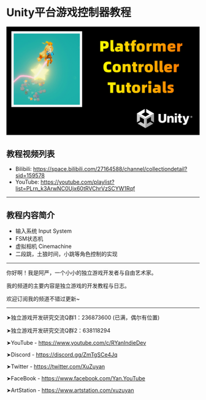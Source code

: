 # Unity平台游戏控制器教程

![title](Images/PCT.png)

## 教程视频列表

- Bilibili: <https://space.bilibili.com/27164588/channel/collectiondetail?sid=159578>
- YouTube: <https://youtube.com/playlist?list=PLrn_k3ArwNC0Ujx60tRVChrVzSCYW1Rqf>

---

## 教程内容简介

- 输入系统 Input System
- FSM状态机
- 虚拟相机 Cinemachine
- 二段跳，土狼时间，小跳等角色控制的实现

---

你好啊！我是阿严，一个小小的独立游戏开发者与自由艺术家。

我的频道的主要内容是独立游戏的开发教程与日志。

欢迎订阅我的频道不错过更新~

---

➤独立游戏开发研究交流Q群1：236873600 (已满，偶尔有位置)

➤独立游戏开发研究交流Q群2：638118294

➤YouTube - <https://www.youtube.com/c/RYanIndieDev>

➤Discord - <https://discord.gg/ZmTgSCe4Jq>

➤Twitter - <https://twitter.com/XuZuyan>

➤FaceBook - <https://www.facebook.com/Yan.YouTube>

➤ArtStation - <https://www.artstation.com/xuzuyan>